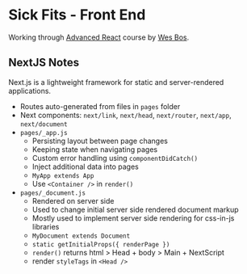# Sick Fits - Front End

Working through [Advanced React](https://advancedreact.com/) course by [Wes Bos](https://wesbos.com/).

## NextJS Notes
Next.js is a lightweight framework for static and server-rendered applications.

- Routes auto-generated from files in `pages` folder
- Next components: `next/link`, `next/head`, `next/router`, `next/app`, `next/document`
- `pages/_app.js`
  - Persisting layout between page changes
  - Keeping state when navigating pages
  - Custom error handling using `componentDidCatch()`
  - Inject additional data into pages 
  - `MyApp extends App`
  - Use `<Container />` in `render()`
- `pages/_document.js`
  - Rendered on server side
  - Used to change initial server side rendered document markup
  - Mostly used to implement server side rendering for css-in-js libraries
  - `MyDocument extends Document`
  - `static getInitialProps({ renderPage })`
  - `render()` returns html > Head + body > Main + NextScript
  - render `styleTags` in `<Head />`


